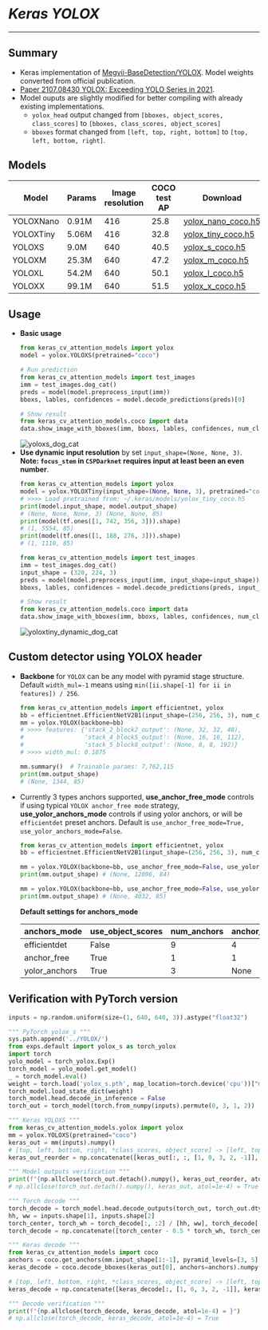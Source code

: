 # ___Keras YOLOX___
***

## Summary
  - Keras implementation of [Megvii-BaseDetection/YOLOX](https://github.com/Megvii-BaseDetection/YOLOX). Model weights converted from official publication.
  - [Paper 2107.08430 YOLOX: Exceeding YOLO Series in 2021](https://arxiv.org/pdf/2107.08430.pdf).
  - Model ouputs are slightly modified for better compiling with already existing implementations.
    - `yolox_head` output changed from `[bboxes, object_scores, class_scores]` to `[bboxes, class_scores, object_scores]`
    - `bboxes` format changed from `[left, top, right, bottom]` to `[top, left, bottom, right]`.
## Models
  | Model     | Params | Image resolution | COCO test AP | Download |
  | --------- | ------ | ---------------- | ------------ | -------- |
  | YOLOXNano | 0.91M  | 416              | 25.8         | [yolox_nano_coco.h5](https://github.com/leondgarse/keras_cv_attention_models/releases/download/yolox/yolox_nano_coco.h5) |
  | YOLOXTiny | 5.06M  | 416              | 32.8         | [yolox_tiny_coco.h5](https://github.com/leondgarse/keras_cv_attention_models/releases/download/yolox/yolox_tiny_coco.h5) |
  | YOLOXS    | 9.0M   | 640              | 40.5         | [yolox_s_coco.h5](https://github.com/leondgarse/keras_cv_attention_models/releases/download/yolox/yolox_s_coco.h5) |
  | YOLOXM    | 25.3M  | 640              | 47.2         | [yolox_m_coco.h5](https://github.com/leondgarse/keras_cv_attention_models/releases/download/yolox/yolox_m_coco.h5) |
  | YOLOXL    | 54.2M  | 640              | 50.1         | [yolox_l_coco.h5](https://github.com/leondgarse/keras_cv_attention_models/releases/download/yolox/yolox_l_coco.h5) |
  | YOLOXX    | 99.1M  | 640              | 51.5         | [yolox_x_coco.h5](https://github.com/leondgarse/keras_cv_attention_models/releases/download/yolox/yolox_x_coco.h5) |
## Usage
  - **Basic usage**
    ```py
    from keras_cv_attention_models import yolox
    model = yolox.YOLOXS(pretrained="coco")

    # Run prediction
    from keras_cv_attention_models import test_images
    imm = test_images.dog_cat()
    preds = model(model.preprocess_input(imm))
    bboxs, lables, confidences = model.decode_predictions(preds)[0]

    # Show result
    from keras_cv_attention_models.coco import data
    data.show_image_with_bboxes(imm, bboxs, lables, confidences, num_classes=80)
    ```
    ![yoloxs_dog_cat](https://user-images.githubusercontent.com/5744524/154924798-79a69e1b-40f3-4ac9-895f-0a15dd4ca9b3.png)
  - **Use dynamic input resolution** by set `input_shape=(None, None, 3)`. **Note: `focus_stem` in `CSPDarknet` requires input at least been an even number**.
    ```py
    from keras_cv_attention_models import yolox
    model = yolox.YOLOXTiny(input_shape=(None, None, 3), pretrained="coco")
    # >>>> Load pretrained from: ~/.keras/models/yolox_tiny_coco.h5
    print(model.input_shape, model.output_shape)
    # (None, None, None, 3) (None, None, 85)
    print(model(tf.ones([1, 742, 356, 3])).shape)
    # (1, 5554, 85)
    print(model(tf.ones([1, 188, 276, 3])).shape)
    # (1, 1110, 85)

    from keras_cv_attention_models import test_images
    imm = test_images.dog_cat()
    input_shape = (320, 224, 3)
    preds = model(model.preprocess_input(imm, input_shape=input_shape))
    bboxs, lables, confidences = model.decode_predictions(preds, input_shape=input_shape)[0]

    # Show result
    from keras_cv_attention_models.coco import data
    data.show_image_with_bboxes(imm, bboxs, lables, confidences, num_classes=80)
    ```
    ![yoloxtiny_dynamic_dog_cat](https://user-images.githubusercontent.com/5744524/154925006-0c5e1034-5d34-4762-937f-a914b4810a77.png)
## Custom detector using YOLOX header
  - **Backbone** for `YOLOX` can be any model with pyramid stage structure. Default `width_mul=-1` means using `min([ii.shape[-1] for ii in features]) / 256`.
    ```py
    from keras_cv_attention_models import efficientnet, yolox
    bb = efficientnet.EfficientNetV2B1(input_shape=(256, 256, 3), num_classes=0)
    mm = yolox.YOLOX(backbone=bb)
    # >>>> features: {'stack_2_block2_output': (None, 32, 32, 48),
    #                 'stack_4_block5_output': (None, 16, 16, 112),
    #                 'stack_5_block8_output': (None, 8, 8, 192)}
    # >>>> width_mul: 0.1875

    mm.summary()  # Trainable params: 7,762,115
    print(mm.output_shape)
    # (None, 1344, 85)
    ```
  - Currently 3 types anchors supported, **use_anchor_free_mode** controls if using typical `YOLOX anchor_free mode` strategy, **use_yolor_anchors_mode** controls if using yolor anchors, or will be `efficientdet` preset anchors. Default is `use_anchor_free_mode=True, use_yolor_anchors_mode=False`.
    ```py
    from keras_cv_attention_models import efficientnet, yolox
    bb = efficientnet.EfficientNetV2B1(input_shape=(256, 256, 3), num_classes=0)

    mm = yolox.YOLOX(backbone=bb, use_anchor_free_mode=False, use_yolor_anchors_mode=False) # Trainable params: 7,860,752
    print(mm.output_shape) # (None, 12096, 84)

    mm = yolox.YOLOX(backbone=bb, use_anchor_free_mode=False, use_yolor_anchors_mode=True) # Trainable params: 7,787,105
    print(mm.output_shape) # (None, 4032, 85)
    ```
    **Default settings for anchors_mode**

    | anchors_mode  | use_object_scores | num_anchors | anchor_scale | aspect_ratios | num_scales | grid_zero_start |
    | ------------- | ----------------- | ----------- | ------------ | ------------- | ---------- | --------------- |
    | efficientdet  | False             | 9           | 4            | [1, 2, 0.5]   | 3          | False           |
    | anchor_free   | True              | 1           | 1            | [1]           | 1          | True            |
    | yolor_anchors | True              | 3           | None         | presets       | None       | offset=0.5      |
## Verification with PyTorch version
  ```py
  inputs = np.random.uniform(size=(1, 640, 640, 3)).astype("float32")

  """ PyTorch yolox_s """
  sys.path.append('../YOLOX/')
  from exps.default import yolox_s as torch_yolox
  import torch
  yolo_model = torch_yolox.Exp()
  torch_model = yolo_model.get_model()
  _ = torch_model.eval()
  weight = torch.load('yolox_s.pth', map_location=torch.device('cpu'))["model"]
  torch_model.load_state_dict(weight)
  torch_model.head.decode_in_inference = False
  torch_out = torch_model(torch.from_numpy(inputs).permute(0, 3, 1, 2))

  """ Keras YOLOXS """
  from keras_cv_attention_models.yolox import yolox
  mm = yolox.YOLOXS(pretrained="coco")
  keras_out = mm(inputs).numpy()
  # [top, left, bottom, right, *class_scores, object_score] -> [left, top, right, bottom ,object_score, *class_scores]
  keras_out_reorder = np.concatenate([keras_out[:, :, [1, 0, 3, 2, -1]], keras_out[:, :, 4:-1]], axis=-1)

  """ Model outputs verification """
  print(f"{np.allclose(torch_out.detach().numpy(), keras_out_reorder, atol=1e-4) = }")
  # np.allclose(torch_out.detach().numpy(), keras_out, atol=1e-4) = True

  """ Torch decode """
  torch_decode = torch_model.head.decode_outputs(torch_out, torch_out.dtype).detach().numpy()[0]
  hh, ww = inputs.shape[1], inputs.shape[2]
  torch_center, torch_wh = torch_decode[:, :2] / [hh, ww], torch_decode[:, 2:4] / [hh, ww]
  torch_decode = np.concatenate([torch_center - 0.5 * torch_wh, torch_center + 0.5 * torch_wh, torch_decode[:, 4:]], axis=-1)

  """ Keras decode """
  from keras_cv_attention_models import coco
  anchors = coco.get_anchors(mm.input_shape[1:-1], pyramid_levels=[3, 5], aspect_ratios=[1], num_scales=1, anchor_scale=1, grid_zero_start=True)
  keras_decode = coco.decode_bboxes(keras_out[0], anchors=anchors).numpy()

  # [top, left, bottom, right, *class_scores, object_score] -> [left, top, right, bottom ,object_score, *class_scores]
  keras_decode = np.concatenate([keras_decode[:, [1, 0, 3, 2, -1]], keras_decode[:, 4:-1]], axis=-1)

  """ Decode verification """
  print(f"{np.allclose(torch_decode, keras_decode, atol=1e-4) = }")
  # np.allclose(torch_decode, keras_decode, atol=1e-4) = True
  ```
